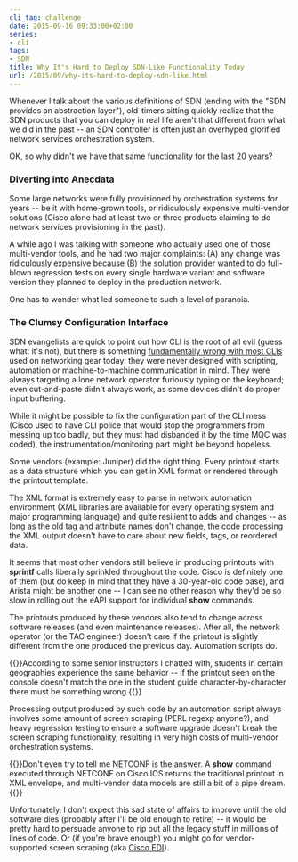```yaml
---
cli_tag: challenge
date: 2015-09-16 09:33:00+02:00
series:
- cli
tags:
- SDN
title: Why It's Hard to Deploy SDN-Like Functionality Today
url: /2015/09/why-its-hard-to-deploy-sdn-like.html
---
```

Whenever I talk about the various definitions of SDN (ending with the "SDN provides an abstraction layer"), old-timers sitting quickly realize that the SDN products that you can deploy in real life aren't that different from what we did in the past -- an SDN controller is often just an overhyped glorified network services orchestration system.

OK, so why didn't we have that same functionality for the last 20 years?
<!--more-->
### Diverting into Anecdata

Some large networks were fully provisioned by orchestration systems for years -- be it with home-grown tools, or ridiculously expensive multi-vendor solutions (Cisco alone had at least two or three products claiming to do network services provisioning in the past).

A while ago I was talking with someone who actually used one of those multi-vendor tools, and he had two major complaints: (A) any change was ridiculously expensive because (B) the solution provider wanted to do full-blown regression tests on every single hardware variant and software version they planned to deploy in the production network.

One has to wonder what led someone to such a level of paranoia.

### The Clumsy Configuration Interface

SDN evangelists are quick to point out how CLI is the root of all evil (guess what: it's not), but there is something [fundamentally wrong with most CLIs](http://blog.ipspace.net/2014/02/is-cli-in-my-way-or-is-it-just-symptom.html) used on networking gear today: they were never designed with scripting, automation or machine-to-machine communication in mind. They were always targeting a lone network operator furiously typing on the keyboard; even cut-and-paste didn't always work, as some devices didn't do proper input buffering.

While it might be possible to fix the configuration part of the CLI mess (Cisco used to have CLI police that would stop the programmers from messing up too badly, but they must had disbanded it by the time MQC was coded), the instrumentation/monitoring part might be beyond hopeless.

Some vendors (example: Juniper) did the right thing. Every printout starts as a data structure which you can get in XML format or rendered through the printout template.

The XML format is extremely easy to parse in network automation environment (XML libraries are available for every operating system and major programming language) and quite resilient to adds and changes -- as long as the old tag and attribute names don't change, the code processing the XML output doesn't have to care about new fields, tags, or reordered data.

It seems that most other vendors still believe in producing printouts with **sprintf** calls liberally sprinkled throughout the code. Cisco is definitely one of them (but do keep in mind that they have a 30-year-old code base), and Arista might be another one -- I can see no other reason why they'd be so slow in rolling out the eAPI support for individual **show** commands.

The printouts produced by these vendors also tend to change across software releases (and even maintenance releases). After all, the network operator (or the TAC engineer) doesn't care if the printout is slightly different from the one produced the previous day. Automation scripts do.

{{<note>}}According to some senior instructors I chatted with, students in certain geographies experience the same behavior -- if the printout seen on the console doesn't match the one in the student guide character-by-character there must be something wrong.{{</note>}}

Processing output produced by such code by an automation script always involves some amount of screen scraping (PERL regexp anyone?), and heavy regression testing to ensure a software upgrade doesn't break the screen scraping functionality, resulting in very high costs of multi-vendor orchestration systems.

{{<note warn>}}Don't even try to tell me NETCONF is the answer. A **show** command executed through NETCONF on Cisco IOS returns the traditional printout in XML envelope, and multi-vendor data models are still a bit of a pipe dream.{{</note>}}

Unfortunately, I don't expect this sad state of affairs to improve until the old software dies (probably after I'll be old enough to retire) -- it would be pretty hard to persuade anyone to rip out all the legacy stuff in millions of lines of code. Or (if you're brave enough) you might go for vendor-supported screen scraping (aka [Cisco EDI](http://www.cisco.com/c/en/us/products/cloud-systems-management/enhanced-device-interface/index.html)).
